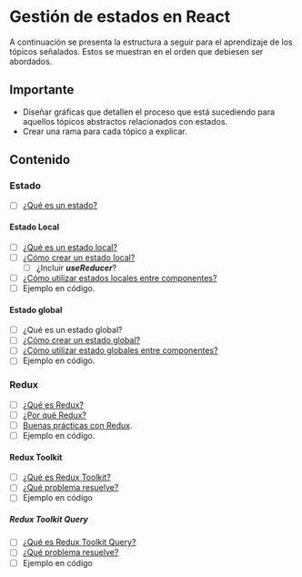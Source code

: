 # Gestión de estados en React

A continuación se presenta la estructura a seguir para el aprendizaje de los tópicos señalados. Estos se muestran en el orden que debiesen ser abordados.

## Importante

- Diseñar gráficas que detallen el proceso que está sucediendo para aquellos tópicos abstractos relacionados con estados.
- Crear una rama para cada tópico a explicar.

## Contenido

### Estado

- [ ] [¿Qué es un estado?](https://beta.reactjs.org/learn/state-a-components-memory)

#### Estado Local

- [ ] [¿Qué es un estado local?](https://beta.reactjs.org/learn/state-a-components-memory#state-is-isolated-and-private)
- [ ] [¿Cómo crear un estado local?](https://beta.reactjs.org/reference/usestate)
  - [ ] ¿Incluir _**useReducer**_?
- [ ] [¿Cómo utilizar estados locales entre componentes?](https://beta.reactjs.org/learn/passing-props-to-a-component)
- [ ] Ejemplo en código.

#### Estado global

- [ ] ¿Qué es un estado global?
- [ ] [¿Cómo crear un estado global?](https://reactjs.org/docs/context.html#api)
- [ ] [¿Cómo utilizar estado globales entre componentes?](https://beta.reactjs.org/learn/passing-data-deeply-with-context)
- [ ] Ejemplo en código.

### Redux

- [ ] [¿Qué es Redux?](https://dev.to/codebucks/what-is-redux-simply-explained-2ch7)
- [ ] [¿Por qué Redux?](https://redux.js.org/faq/general#when-should-i-use-redux)
- [ ] [Buenas prácticas con Redux](https://redux.js.org/style-guide/style-guide).
- [ ] Ejemplo en código.

#### Redux Toolkit

- [ ] [¿Qué es Redux Toolkit?](https://redux.js.org/redux-toolkit/overview#what-is-redux-toolkit)
- [ ] [¿Qué problema resuelve?](https://redux.js.org/redux-toolkit/overview#purpose)
- [ ] Ejemplo en código

##### Redux Toolkit Query

- [ ] [¿Qué es Redux Toolkit Query?](https://redux-toolkit.js.org/rtk-query/overview)
- [ ] [¿Qué problema resuelve?](https://redux-toolkit.js.org/rtk-query/overview#motivation)
- [ ] Ejemplo en código
